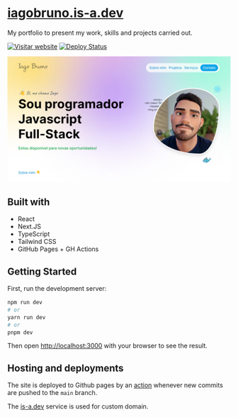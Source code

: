 # [iagobruno.is-a.dev](https://iagobruno.is-a.dev)

My portfolio to present my work, skills and projects carried out.

[![Visitar website](https://img.shields.io/website/https/iagobruno.is-a.dev.svg)](https://iagobruno.is-a.dev)
[![Deploy Status](https://github.com/iagobruno/iagobruno.dev/actions/workflows/deploy.yml/badge.svg)](https://github.com/iagobruno/iagobruno.dev/actions/workflows/deploy.yml)

[![](public/screenshot.png)](https://iagobruno.is-a.dev)

## Built with

- React
- Next.JS
- TypeScript
- Tailwind CSS
- GitHub Pages + GH Actions

## Getting Started

First, run the development server:

```bash
npm run dev
# or
yarn run dev
# or
pnpm dev
```

Then open [http://localhost:3000](http://localhost:3000) with your browser to see the result.

## Hosting and deployments

The site is deployed to Github pages by an [action](/.github/workflows/deploy.yml) whenever new commits are pushed to the `main` branch.

The [is-a.dev](https://is-a.dev) service is used for custom domain.
